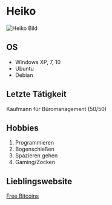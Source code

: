 # Heiko
![Heiko Bild](https://profile-images.xing.com/images/f657ff39aadeccc23acc35a0b5fe3ae9-1/heiko-eschke.1024x1024.jpg)

## OS
- Windows XP, 7, 10
- Ubuntu
- Debian

## Letzte Tätigkeit
Kaufmann für Büromanagement (50/50)

## Hobbies
1. Programmieren
2. Bogenschießen
3. Spazieren gehen
4. Gaming/Zocken

## Lieblingswebsite
[Free Bitcoins](https://www.youtube.com/watch?v=d1YBv2mWll0)